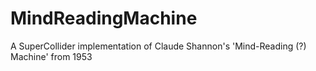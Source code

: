 # MindReadingMachine
A SuperCollider implementation of Claude Shannon's 'Mind-Reading (?) Machine' from 1953
